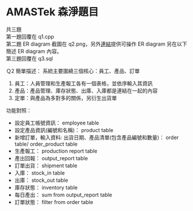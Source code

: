 # AMASTek 森淨題目

共三題<br>
第一題回覆在 q1.cpp<br>
第二題 ER diagram 截圖在 q2.png，另外[連結](https://dbdiagram.io/d/6717501397a66db9a3d16437)提供可操作 ER diagram
另在以下簡述 ER diagram 內容。
<br>
第三題回覆在 q3.sql<br>


Ｑ2 簡單描述：
系統主要圍繞三個核心：員工、產品、訂單

1. 員工：人員管理和生產報工各有一個表格，並依序輸入其資訊
2. 產品：產品管理、庫存狀態、出庫、入庫都是連結在一起的內容
3. 定單：與產品為多對多的關係，另衍生出貨單

功能對照：

- 設定員工帳號資訊： employee table
- 設定產品資訊(編號和名稱)： product table
- 新增訂單，輸入資料: 出貨日期、產品清單(包含產品編號和數量)： order table/ order_product table
- 生產報工： production report table
- 產出回報： output_report table
- 訂單出貨： shipment table
- 入庫： stock_in table
- 出庫： stock_out table
- 庫存狀態： inventory table
- 每日產出： sum from output_report table
- 訂單狀態： filter from order table
  
